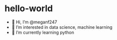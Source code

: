 # hello-world
- 👋 Hi, I’m @meganf247
- 👀 I’m interested in data science, machine learning
- 🌱 I’m currently learning python
